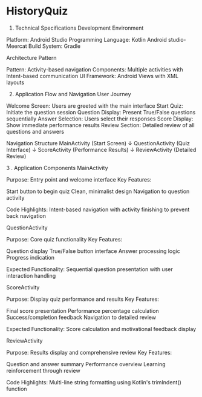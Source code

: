 ﻿# HistoryQuiz

 1. Technical Specifications
Development Environment

Platform: Android Studio
Programming Language: Kotlin
Android studio- Meercat
Build System: Gradle

Architecture Pattern

Pattern: Activity-based navigation
Components: Multiple activities with Intent-based communication
UI Framework: Android Views with XML layouts


2. Application Flow and Navigation
User Journey

Welcome Screen: Users are greeted with the main interface
Start Quiz: Initiate the question session
Question Display: Present True/False questions sequentially
Answer Selection: Users select their responses
Score Display: Show immediate performance results
Review Section: Detailed review of all questions and answers

Navigation Structure
MainActivity (Start Screen)
    ↓
QuestionActivity (Quiz Interface)
    ↓
ScoreActivity (Performance Results)
    ↓
ReviewActivity (Detailed Review)

3
. Application Components
MainActivity

Purpose: Entry point and welcome interface
Key Features:

Start button to begin quiz
Clean, minimalist design
Navigation to question activity


Code Highlights: Intent-based navigation with activity finishing to prevent back navigation

QuestionActivity

Purpose: Core quiz functionality
Key Features:

Question display
True/False button interface
Answer processing logic
Progress indication


Expected Functionality: Sequential question presentation with user interaction handling

ScoreActivity

Purpose: Display quiz performance and results
Key Features:

Final score presentation
Performance percentage calculation
Success/completion feedback
Navigation to detailed review


Expected Functionality: Score calculation and motivational feedback display

ReviewActivity

Purpose: Results display and comprehensive review
Key Features:

Question and answer summary
Performance overview
Learning reinforcement through review


Code Highlights: Multi-line string formatting using Kotlin's trimIndent() function
